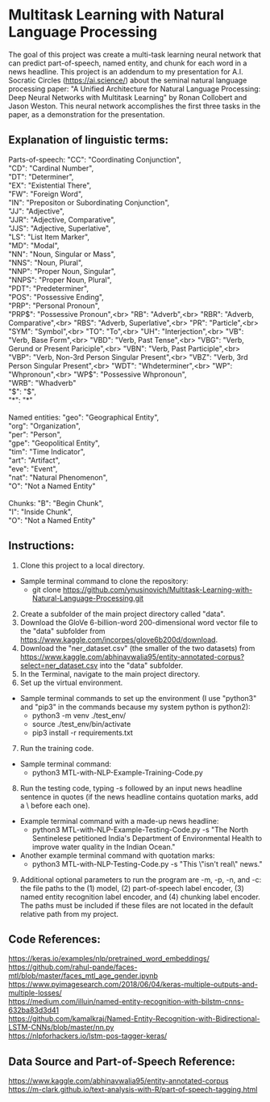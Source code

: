 # Multitask Learning with Natural Language Processing

The goal of this project was create a multi-task learning neural network that can predict part-of-speech, named entity, and chunk for each word in a news headline. This project is an addendum to my presentation for A.I. Socratic Circles (https://ai.science/) about the seminal natural language processing paper: "A Unified Architecture for Natural Language Processing: Deep Neural Networks with Multitask Learning" by Ronan Collobert and Jason Weston. This neural network accomplishes the first three tasks in the paper, as a demonstration for the presentation.

## Explanation of linguistic terms:

Parts-of-speech: "CC": "Coordinating Conjunction",<br>
                 "CD": "Cardinal Number",<br>
                 "DT": "Determiner",<br>
                 "EX": "Existential There",<br>
                 "FW": "Foreign Word",<br>
                 "IN": "Prepositon or Subordinating Conjunction",<br>
                 "JJ": "Adjective",<br>
                 "JJR": "Adjective, Comparative",<br>
                 "JJS": "Adjective, Superlative",<br>
                 "LS": "List Item Marker",<br>
                 "MD": "Modal",<br>
                 "NN": "Noun, Singular or Mass",<br>
                 "NNS": "Noun, Plural",<br>
                 "NNP": "Proper Noun, Singular",<br>
                 "NNPS": "Proper Noun, Plural",<br>
                 "PDT": "Predeterminer",<br>
                 "POS": "Possessive Ending",<br>
                 "PRP": "Personal Pronoun",<br>
                 "PRP$": "Possessive Pronoun",<br>
                 "RB": "Adverb",<br>
                 "RBR": "Adverb, Comparative",<br>
                 "RBS": "Adverb, Superlative",<br>
                 "PR": "Particle",<br>
                 "SYM": "Symbol",<br>
                 "TO": "To",<br>
                 "UH": "Interjection",<br>
                 "VB": "Verb, Base Form",<br>
                 "VBD": "Verb, Past Tense",<br>
                 "VBG": "Verb, Gerund or Present Pariciple",<br>
                 "VBN": "Verb, Past Participle",<br>
                 "VBP": "Verb, Non-3rd Person Singular Present",<br>
                 "VBZ": "Verb, 3rd Person Singular Present",<br>
                 "WDT": "Whdeterminer",<br>
                 "WP": "Whpronoun",<br>
                 "WP$": "Possessive Whpronoun",<br>
                 "WRB": "Whadverb"<br>
                 "$": "$",<br>
                 "\*": "\*"<br><br>
Named entities: "geo": "Geographical Entity",<br>
                "org": "Organization",<br>
                "per": "Person",<br>
                "gpe": "Geopolitical Entity",<br>
                "tim": "Time Indicator",<br>
                "art": "Artifact",<br>
                "eve": "Event",<br>
                "nat": "Natural Phenomenon",<br>
                "O": "Not a Named Entity"<br><br>
Chunks: "B": "Begin Chunk",<br>
        "I": "Inside Chunk",<br>
        "O": "Not a Named Entity"

## Instructions:

1. Clone this project to a local directory.
  - Sample terminal command to clone the repository:
    - git clone https://github.com/ynusinovich/Multitask-Learning-with-Natural-Language-Processing.git
2. Create a subfolder of the main project directory called "data".
3. Download the GloVe 6-billion-word 200-dimensional word vector file to the "data" subfolder from https://www.kaggle.com/incorpes/glove6b200d/download.
4. Download the "ner_dataset.csv" (the smaller of the two datasets) from https://www.kaggle.com/abhinavwalia95/entity-annotated-corpus?select=ner_dataset.csv into the "data" subfolder.
5. In the Terminal, navigate to the main project directory.
6. Set up the virtual environment.
  - Sample terminal commands to set up the environment (I use "python3" and "pip3" in the commands because my system python is python2):
    - python3 -m venv ./test_env/
    - source ./test_env/bin/activate
    - pip3 install -r requirements.txt
7. Run the training code.
  - Sample terminal command:
    - python3 MTL-with-NLP-Example-Training-Code.py
8. Run the testing code, typing -s followed by an input news headline sentence in quotes (if the news headline contains quotation marks, add a \ before each one).
  - Example terminal command with a made-up news headline:
    - python3 MTL-with-NLP-Example-Testing-Code.py -s "The North Sentinelese petitioned India's Department of Environmental Health to improve water quality in the Indian Ocean."
  - Another example terminal command with quotation marks:
    - python3 MTL-with-NLP-Testing-Code.py -s "This \\"isn't real\\" news."
9. Additional optional parameters to run the program are -m, -p, -n, and -c: the file paths to the (1) model, (2) part-of-speech label encoder, (3) named entity recognition label encoder, and (4) chunking label encoder. The paths must be included if these files are not located in the default relative path from my project.

## Code References:

https://keras.io/examples/nlp/pretrained_word_embeddings/<br>
https://github.com/rahul-pande/faces-mtl/blob/master/faces_mtl_age_gender.ipynb<br>
https://www.pyimagesearch.com/2018/06/04/keras-multiple-outputs-and-multiple-losses/<br>
https://medium.com/illuin/named-entity-recognition-with-bilstm-cnns-632ba83d3d41<br>
https://github.com/kamalkraj/Named-Entity-Recognition-with-Bidirectional-LSTM-CNNs/blob/master/nn.py<br>
https://nlpforhackers.io/lstm-pos-tagger-keras/

## Data Source and Part-of-Speech Reference:

https://www.kaggle.com/abhinavwalia95/entity-annotated-corpus<br>
https://m-clark.github.io/text-analysis-with-R/part-of-speech-tagging.html
